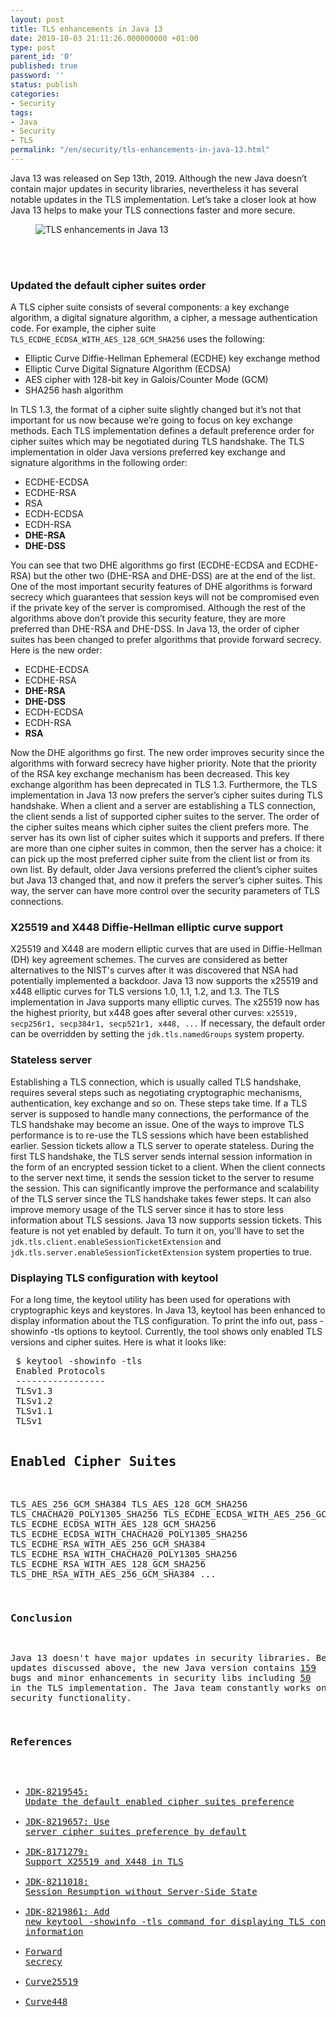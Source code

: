 ```yaml
---
layout: post
title: TLS enhancements in Java 13
date: 2019-10-03 21:11:26.000000000 +01:00
type: post
parent_id: '0'
published: true
password: ''
status: publish
categories:
- Security
tags:
- Java
- Security
- TLS
permalink: "/en/security/tls-enhancements-in-java-13.html"
---
```


Java 13 was released on Sep 13th, 2019. Although the new Java doesn’t contain major updates in security libraries, nevertheless it has several notable updates in the TLS implementation. Let’s take a closer look at how Java 13 helps to make your TLS connections faster and more secure.
<figure class="wp-block-image noborder"><img src="{{ site.baseurl }}/assets/images/2019/10/cowsay_do_you_know_about_tls_enhancements_in_java_13.jpg" alt="TLS enhancements in Java 13" class="wp-image-3481" /></figure>

<br />
<br />
<h3>Updated the default cipher suites&nbsp;order</h3>
A TLS cipher suite consists of several components: a key exchange algorithm, a digital signature algorithm, a cipher, a message authentication code. For example, the cipher suite <code>TLS_ECDHE_ECDSA_WITH_AES_128_GCM_SHA256</code> uses the following:
<ul>
<li>Elliptic Curve Diffie-Hellman Ephemeral (ECDHE) key exchange method</li>
<li>Elliptic Curve Digital Signature Algorithm (ECDSA)</li>
<li>AES cipher with 128-bit key in Galois/Counter Mode (GCM)</li>
<li>SHA256 hash algorithm</li>
</ul>
In TLS 1.3, the format of a cipher suite slightly changed but it’s not that important for us now because we’re going to focus on key exchange methods.
Each TLS implementation defines a default preference order for cipher suites which may be negotiated during TLS handshake. The TLS implementation in older Java versions preferred key exchange and signature algorithms in the following order:
<ul>
<li>ECDHE-ECDSA</li>
<li>ECDHE-RSA</li>
<li>RSA</li>
<li>ECDH-ECDSA</li>
<li>ECDH-RSA</li>
<li><strong>DHE-RSA</strong></li>
<li><strong>DHE-DSS</strong></li>
</ul>
You can see that two DHE algorithms go first (ECDHE-ECDSA and ECDHE-RSA) but the other two (DHE-RSA and DHE-DSS) are at the end of the list. One of the most important security features of DHE algorithms is forward secrecy which guarantees that session keys will not be compromised even if the private key of the server is compromised. Although the rest of the algorithms above don’t provide this security feature, they are more preferred than DHE-RSA and DHE-DSS.
In Java 13, the order of cipher suites has been changed to prefer algorithms that provide forward secrecy. Here is the new order:
<ul>
<li>ECDHE-ECDSA</li>
<li>ECDHE-RSA</li>
<li><strong>DHE-RSA</strong></li>
<li><strong>DHE-DSS</strong></li>
<li>ECDH-ECDSA</li>
<li>ECDH-RSA</li>
<li><strong>RSA</strong></li>
</ul>
Now the DHE algorithms go first. The new order improves security since the algorithms with forward secrecy have higher priority. Note that the priority of the RSA key exchange mechanism has been decreased. This key exchange algorithm has been deprecated in TLS 1.3.
Furthermore, the TLS implementation in Java 13 now prefers the server’s cipher suites during TLS handshake. When a client and a server are establishing a TLS connection, the client sends a list of supported cipher suites to the server. The order of the cipher suites means which cipher suites the client prefers more. The server has its own list of cipher suites which it supports and prefers. If there are more than one cipher suites in common, then the server has a choice: it can pick up the most preferred cipher suite from the client list or from its own list.
By default, older Java versions preferred the client’s cipher suites but Java 13 changed that, and now it prefers the server’s cipher suites. This way, the server can have more control over the security parameters of TLS connections.
<h3>X25519 and X448 Diffie-Hellman elliptic curve&nbsp;support</h3>
X25519 and X448 are modern elliptic curves that are used in Diffie-Hellman (DH) key agreement schemes. The curves are considered as better alternatives to the NIST's curves after it was discovered that NSA had potentially implemented a backdoor.
Java 13 now supports the x25519 and x448 elliptic curves for TLS versions 1.0, 1.1, 1.2, and 1.3. The TLS implementation in Java supports many elliptic curves. The x25519 now has the highest priority, but x448 goes after several other curves:
<code>x25519, secp256r1, secp384r1, secp521r1, x448, ...</code>
If necessary, the default order can be overridden by setting the <code>jdk.tls.namedGroups</code> system property. 
<h3>Stateless server</h3>
Establishing a TLS connection, which is usually called TLS handshake, requires several steps such as negotiating cryptographic mechanisms, authentication, key exchange and so on. These steps take time. If a TLS server is supposed to handle many connections, the performance of the TLS handshake may become an issue. One of the ways to improve TLS performance is to re-use the TLS sessions which have been established earlier.
Session tickets allow a TLS server to operate stateless. During the first TLS handshake, the TLS server sends internal session information in the form of an encrypted session ticket to a client. When the client connects to the server next time, it sends the session ticket to the server to resume the session. This can significantly improve the performance and scalability of the TLS server since the TLS handshake takes fewer steps. It can also improve memory usage of the TLS server since it has to store less information about TLS sessions.
Java 13 now supports session tickets. This feature is not yet enabled by default. To turn it on, you'll have to set the <code>jdk.tls.client.enableSessionTicketExtension</code> and <code>jdk.tls.server.enableSessionTicketExtension</code> system properties to true.
<h3>Displaying TLS configuration with&nbsp;keytool</h3>
For a long time, the keytool utility has been used for operations with cryptographic keys and keystores. In Java 13, keytool has been enhanced to display information about the TLS configuration. To print the info out, pass -showinfo -tls options to keytool. Currently, the tool shows only enabled TLS versions and cipher suites.
Here is what it looks like:
<pre class="wp-block-preformatted console"> $ keytool -showinfo -tls
 Enabled Protocols
 -----------------
 TLSv1.3
 TLSv1.2
 TLSv1.1
 TLSv1

 Enabled Cipher Suites
 ---------------------
TLS\_AES\_256\_GCM\_SHA384 TLS\_AES\_128\_GCM\_SHA256 TLS\_CHACHA20\_POLY1305\_SHA256 TLS\_ECDHE\_ECDSA\_WITH\_AES\_256\_GCM\_SHA384 TLS\_ECDHE\_ECDSA\_WITH\_AES\_128\_GCM\_SHA256 TLS\_ECDHE\_ECDSA\_WITH\_CHACHA20\_POLY1305\_SHA256 TLS\_ECDHE\_RSA\_WITH\_AES\_256\_GCM\_SHA384 TLS\_ECDHE\_RSA\_WITH\_CHACHA20\_POLY1305\_SHA256 TLS\_ECDHE\_RSA\_WITH\_AES\_128\_GCM\_SHA256 TLS\_DHE\_RSA\_WITH\_AES\_256\_GCM\_SHA384 ...

### Conclusion

Java 13 doesn't have major updates in security libraries. Besides the updates discussed above, the new Java version contains [159](https://bugs.openjdk.java.net/browse/JDK-8228403?jql=project%20%3D%20JDK%20AND%20resolution%20%3D%20Fixed%20AND%20fixVersion%20%3D%20"13"%20AND%20component%20%3D%20security-libs%20ORDER%20BY%20resolved%20DESC) bugs and minor enhancements in security libs including [50](https://bugs.openjdk.java.net/browse/JDK-8226338?jql=project%20%3D%20JDK%20AND%20resolution%20%3D%20Fixed%20AND%20fixVersion%20%3D%20"13"%20AND%20component%20%3D%20security-libs%20AND%20Subcomponent%20%3D%20javax.net.ssl%20ORDER%20BY%20resolved%20DESC) in the TLS implementation. The Java team constantly works on improving security functionality.

### References

- [JDK-8219545: Update the default enabled cipher suites preference](https://bugs.openjdk.java.net/browse/JDK-8219545)
- [JDK-8219657: Use server cipher suites preference by default](https://bugs.openjdk.java.net/browse/JDK-8219657)
- [JDK-8171279: Support X25519 and X448 in TLS](https://bugs.openjdk.java.net/browse/JDK-8171279)
- [JDK-8211018: Session Resumption without Server-Side State](https://bugs.openjdk.java.net/browse/JDK-8211018)
- [JDK-8219861: Add new keytool -showinfo -tls command for displaying TLS configuration information](https://bugs.openjdk.java.net/browse/JDK-8219861)
- [Forward secrecy](https://en.wikipedia.org/wiki/Forward_secrecy)
- [Curve25519](https://en.wikipedia.org/wiki/Curve25519)
- [Curve448](https://en.wikipedia.org/wiki/Curve448)
